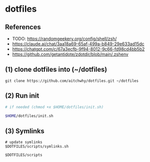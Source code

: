 # dotfiles

## References

- TODO: <https://randomgeekery.org/config/shell/zsh/>
- <https://claude.ai/chat/3aa18a69-65af-499a-b849-29e633ad15dc>
- <https://chatgpt.com/c/67a3ecfb-9f94-8012-9c66-fd98cd4bb5b2>
- <https://github.com/getantidote/zdotdir/blob/main/.zshenv>

## (1) clone dotfiles into (~/dotfiles)

```
git clone https://github.com/aitchwhy/dotfiles.git ~/dotfiles
```

## (2) Run init

```zsh
# if needed (chmod +x $HOME/dotfiles/init.sh)

$HOME/dotfiles/init.sh
```

## (3) Symlinks

```shell
# update symlinks
$DOTFILES/scripts/symlinks.sh

$DOTFILES/scripts
```

```

```
